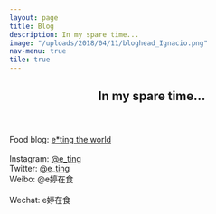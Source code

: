```yaml
---
layout: page
title: Blog
description: In my spare time...
image: "/uploads/2018/04/11/bloghead_Ignacio.png"
nav-menu: true
tile: true
---
```

<!-- Main --> <div id="main">

<!-- One --> <section id="one"> <div class="inner"> <header class="major"> <h2>In my spare time...</h2> </header> <p>Food blog: <a href="http://www.e-tingfood.com/" target="_blank">e*ting the world</a><br /> <br /> Instagram: <a href="http://instagram.com/e_ting" target="_blank">@e_ting</a><br /> Twitter: <a href="http://twitter.com/e_ting" target="_blank">@e_ting</a> <br /> Weibo: @e婷在食 <br /> <br />Wechat: e婷在食</p> </div> </section>

</div>